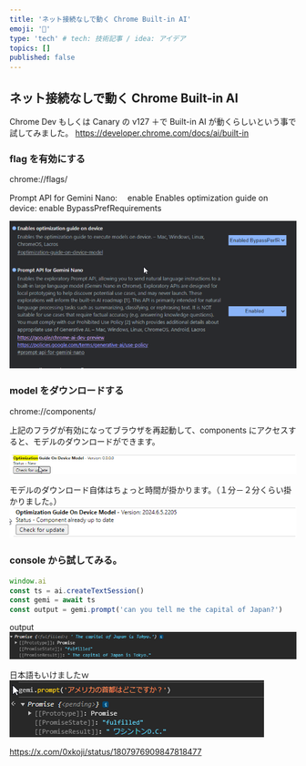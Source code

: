 ```yaml
---
title: 'ネット接続なしで動く Chrome Built-in AI'
emoji: '🤖'
type: 'tech' # tech: 技術記事 / idea: アイデア
topics: []
published: false
---
```


## ネット接続なしで動く Chrome Built-in AI

Chrome Dev もしくは Canary の v127 ＋で Built-in AI が動くらしいという事で試してみました。
https://developer.chrome.com/docs/ai/built-in

### flag を有効にする

chrome://flags/

Prompt API for Gemini Nano:　 enable
Enables optimization guide on device: enable BypassPrefRequirements

![flags](../images/chrome-flags.png)

### model をダウンロードする

chrome://components/

上記のフラグが有効になってブラウザを再起動して、components にアクセスすると、モデルのダウンロードができます。

![before](../images/before_dl.png)

モデルのダウンロード自体はちょっと時間が掛かります。（１分－２分くらい掛かりました。）  
![after](../images/after_dl.png)

### console から試してみる。

```js
window.ai
const ts = ai.createTextSession()
const gemi = await ts
const output = gemi.prompt('can you tell me the capital of Japan?')
```

output
![output](../images/output.png)

日本語もいけましたｗ
![japanese](../images/japanese.png)

https://x.com/0xkoji/status/1807976909847818477
